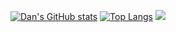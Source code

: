 [![Dan's GitHub stats](https://github-readme-stats.vercel.app/api?username=dan-studio)](https://github.com/anuraghazra/github-readme-stats)
[![Top Langs](https://github-readme-stats.vercel.app/api/top-langs/?username=dan-studio)](https://github.com/anuraghazra/github-readme-stats)
<img src="https://img.shields.io/badge/javascript-F7DF1E?style=for-the-badge&logo=아이콘이름&logoColor=white">

<!--
**dan-studio/dan-studio** is a ✨ _special_ ✨ repository because its `README.md` (this file) appears on your GitHub profile.

Here are some ideas to get you started:

- 🔭 I’m currently working on ...
- 🌱 I’m currently learning ...
- 👯 I’m looking to collaborate on ...
- 🤔 I’m looking for help with ...
- 💬 Ask me about ...
- 📫 How to reach me: ...
- 😄 Pronouns: ...
- ⚡ Fun fact: ...
-->
